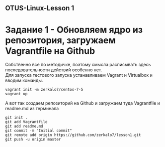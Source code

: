 ## OTUS-Linux-Lesson 1
# Задание 1 - Обновляем ядро из репозитория, загружаем Vagrantfile на Github  
Собственно все по методичке, поэтому смысла расписывать здесь последовательности действий особенно нет.  
Для запуска тестового запуска устанавливаем Vagrant и Virtualbox и вводим команды.   
```
vagrant init -m zerkalo7/centos-7-5
vagrant up
```

А вот так создаем репозиторий на Github и загружаем туда Vagrantfile и readme.md из терминала  
```
git init .
git add Vagrantfile
git add readme.md
git commit -m "Initial commit"
git remote add origin https://github.com/zerkalo7/lesson1.git
git push -u origin master
```
